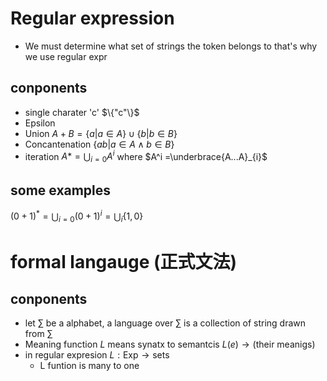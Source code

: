 # Regular expression
- We must determine what set of strings the token belongs to
    that's why we use regular expr

## conponents
- single charater 'c' $\{"c"\}$ 
- Epsilon 
- Union $A + B = \{a | a\in A \} \cup \{ b | b \in B \}$ 
- Concantenation $\{ ab | a \in A  \wedge b \in B \}$ 
- iteration $A* = \bigcup_{i=0} A^i$ where $A^i =\underbrace{A...A}_{i}$ 

## some examples

$(0 + 1)^{*} = \bigcup _{i=0} (0 + 1)^{i} = 
\bigcup _{i} \{1, 0\}$ 

# formal langauge (正式文法)

## conponents

- let $\sum$ be a alphabet, a language over $\sum$ is a collection
of string drawn from $\sum$ 
- Meaning function $L$ means synatx to semantcis
    $L(e) \to \text{(their meanigs)}$ 
- in regular expresion $L: \text{Exp}  \to \text{sets}$ 
    - L funtion is many to one 
